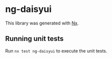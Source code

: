 # ng-daisyui

This library was generated with [Nx](https://nx.dev).

## Running unit tests

Run `nx test ng-daisyui` to execute the unit tests.
